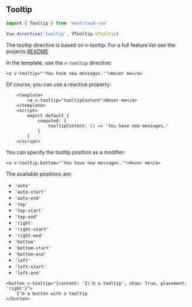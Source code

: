 ## Tooltip

```js static
import { Tooltip } from 'nextcloud-vue'

Vue.directive('tooltip', VTooltip.VTooltip)
```

The tooltip directive is based on v-tooltip. For a full feature list see the projects [README](https://github.com/Akryum/v-tooltip/blob/master/README.md#directive)

In the template, use the `v-tooltip` directive:

```vue
<a v-tooltip="'You have new messages.'">Hover me</a>
```

Of course, you can use a reactive property:

```vue
    <template>
        <a v-tooltip="tooltipContent">Hover me</a>
    </template>
    <script>
        export default {
            computed: {
                tooltipContent: () => 'You have new messages.'
            }
        }
    </script>
```

You can specify the tooltip position as a modifier:

```vue
<a v-tooltip.bottom="'You have new messages.'">Hover me</a>
```
The available positions are:
 - `'auto'`
 - `'auto-start'`
 - `'auto-end'`
 - `'top'`
 - `'top-start'`
 - `'top-end'`
 - `'right'`
 - `'right-start'`
 - `'right-end'`
 - `'bottom'`
 - `'bottom-start'`
 - `'bottom-end'`
 - `'left'`
 - `'left-start'`
 - `'left-end'`

```vue
<button v-tooltip="{content: 'I\'m a tooltip', show: true, placement: 'right'}">
    I'm a button with a tooltip
</button>
```